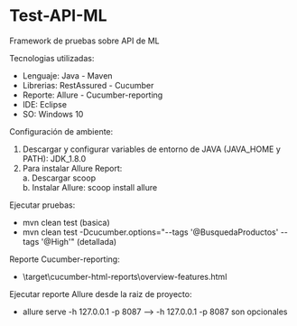 # Test-API-ML

Framework de pruebas sobre API de ML

Tecnologias utilizadas:
- Lenguaje: Java - Maven
- Librerias: RestAssured - Cucumber
- Reporte: Allure - Cucumber-reporting
- IDE: Eclipse
- SO: Windows 10

Configuración de ambiente:
1. Descargar y configurar variables de entorno de JAVA (JAVA_HOME y PATH): JDK_1.8.0
2. Para instalar Allure Report: <br>
a. Descargar scoop <br>
b. Instalar Allure: scoop install allure 

Ejecutar pruebas:
- mvn clean test (basica)
- mvn clean test -Dcucumber.options="--tags '@BusquedaProductos' --tags '@High'" (detallada)

Reporte Cucumber-reporting:
- \target\cucumber-html-reports\overview-features.html

Ejecutar reporte Allure desde la raiz de proyecto:
- allure serve -h 127.0.0.1 -p 8087 --> -h 127.0.0.1 -p 8087 son opcionales
